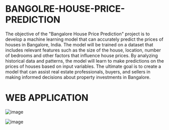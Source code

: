 # BANGOLRE-HOUSE-PRICE-PREDICTION 
 The objective of the "Bangalore House Price Prediction" project is to develop a machine learning model that can accurately predict the prices of houses in Bangalore, India. The model will be trained on a dataset that includes relevant features such as the size of the house, location, number of bedrooms and other factors that influence house prices. By analyzing historical data and patterns, the model will learn to make predictions on the prices of houses based on input variables. The ultimate goal is to create a model that can assist real estate professionals, buyers, and sellers in making informed decisions about property investments in Bangalore.

# WEB APPLICATION 
![image](https://github.com/Kartala-bhupal/BANGOLRE-HOUSE-PRICE-PREDICTION/assets/129925075/24d9ff57-de75-483a-b1d5-668d08ff3770)

![image](https://github.com/Kartala-bhupal/BANGOLRE-HOUSE-PRICE-PREDICTION/assets/129925075/68ca792f-5f77-4ff6-94b9-e241810ccd53)

